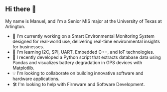 ## Hi there 👋
My name is Manuel, and I'm a Senior MIS major at the University of Texas at Arlington.

- 🔭 I'm currently working on a Smart Environmental Monitoring System designed for real-world use, delivering real-time environmental insights for businesses.
- 🌱 I'm learning I2C, SPI, UART, Embedded C++, and IoT technologies.
- 🚀 I recently developed a Python script that extracts database data using Pandas and visualizes battery degradation in GPS devices with Matplotlib.
- 💡 I'm looking to collaborate on building innovative software and hardware applications.
- 🛠️ I'm looking to help with Firmware and Software Development. 
<!--
**manuelg5/manuelg5** is a ✨ _special_ ✨ repository because its `README.md` (this file) appears on your GitHub profile.

Here are some ideas to get you started:

- 🔭 I’m currently working on ...
- 🌱 I’m currently learning ...
- 👯 I’m looking to collaborate on ...
- 🤔 I’m looking for help with ...
- 💬 Ask me about ...
- 📫 How to reach me: ...
- 😄 Pronouns: ...
- ⚡ Fun fact: ...
-->
